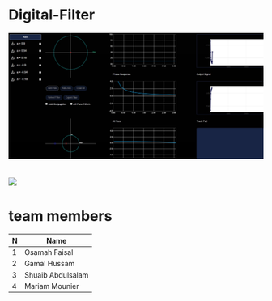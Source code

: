 # Digital-Filter
<img src="gif/digital_Filter.jpg">
<br><br><br>
<IMG SRC="gif/Animation.gif">
<br>

# team members 
  
| N             | Name          |
| ------------- | ------------- |
| 1             | Osamah Faisal |
| 2             | Gamal Hussam |
| 3             |   Shuaib Abdulsalam |
| 4             |  Mariam Mounier |

